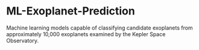 # ML-Exoplanet-Prediction
Machine learning models capable of classifying candidate exoplanets from approximately 10,000 exoplanets examined by the Kepler Space Observatory.
